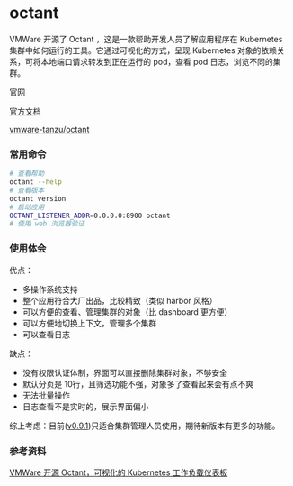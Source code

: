 # octant

VMWare 开源了 Octant ，这是一款帮助开发人员了解应用程序在 Kubernetes 集群中如何运行的工具。它通过可视化的方式，呈现 Kubernetes 对象的依赖关系，可将本地端口请求转发到正在运行的 pod，查看 pod 日志，浏览不同的集群。

[官网](https://octant.dev/)

[官方文档](https://octant.dev/docs/master/)

[vmware-tanzu/octant](https://github.com/vmware-tanzu/octant)

### 常用命令

```sh
# 查看帮助
octant --help
# 查看版本
octant version
# 启动应用
OCTANT_LISTENER_ADDR=0.0.0.0:8900 octant
# 使用 web 浏览器验证
```

### 使用体会

优点：

- 多操作系统支持
- 整个应用符合大厂出品，比较精致（类似 harbor 风格）
- 可以方便的查看、管理集群的对象（比 dashboard 更方便）
- 可以方便地切换上下文，管理多个集群
- 可以查看日志

缺点：

- 没有权限认证体制，界面可以直接删除集群对象，不够安全
- 默认分页是 10行，且筛选功能不强，对象多了查看起来会有点不爽
- 无法批量操作
- 日志查看不是实时的，展示界面偏小

综上考虑：目前([v0.9.1](https://github.com/vmware-tanzu/octant/releases/tag/v0.9.1))只适合集群管理人员使用，期待新版本有更多的功能。

### 参考资料

[VMWare 开源 Octant，可视化的 Kubernetes 工作负载仪表板](https://cloud.tencent.com/developer/news/435706)

